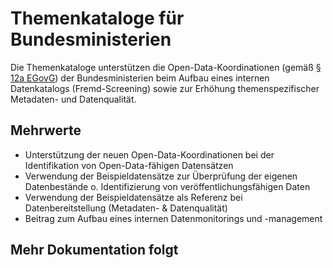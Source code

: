 # Themenkataloge für Bundesministerien

Die Themenkataloge unterstützen die Open-Data-Koordinationen (gemäß [§ 12a EGovG](https://www.gesetze-im-internet.de/egovg/__12a.html)) der Bundesministerien beim Aufbau eines internen Datenkatalogs (Fremd-Screening) sowie zur Erhöhung themenspezifischer Metadaten- und Datenqualität.

## Mehrwerte
- Unterstützung der neuen Open-Data-Koordinationen bei der Identifikation von Open-Data-fähigen Datensätzen
- Verwendung der Beispieldatensätze zur Überprüfung der eigenen Datenbestände o. Identifizierung von veröffentlichungsfähigen Daten
- Verwendung der Beispieldatensätze als Referenz bei Datenbereitstellung (Metadaten- & Datenqualität)
- Beitrag zum Aufbau eines internen Datenmonitorings und -management

## Mehr Dokumentation folgt
